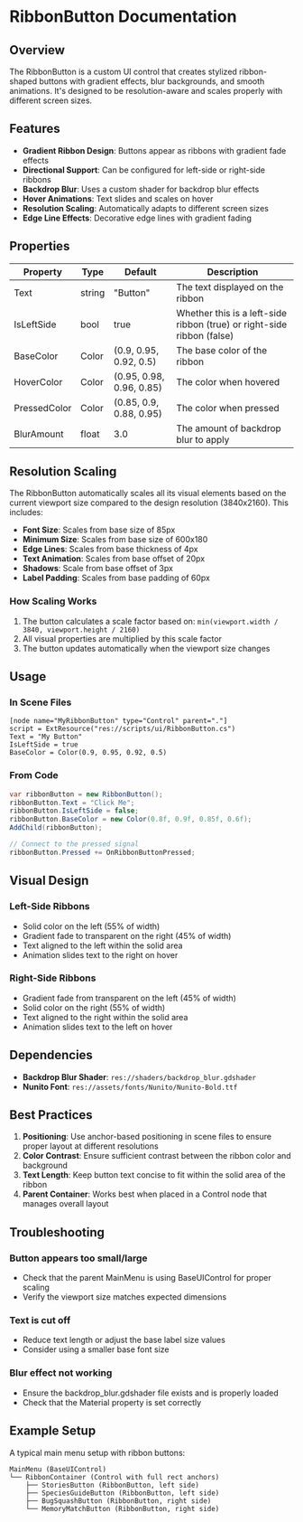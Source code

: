 # RibbonButton Documentation

## Overview

The RibbonButton is a custom UI control that creates stylized ribbon-shaped buttons with gradient effects, blur backgrounds, and smooth animations. It's designed to be resolution-aware and scales properly with different screen sizes.

## Features

- **Gradient Ribbon Design**: Buttons appear as ribbons with gradient fade effects
- **Directional Support**: Can be configured for left-side or right-side ribbons
- **Backdrop Blur**: Uses a custom shader for backdrop blur effects
- **Hover Animations**: Text slides and scales on hover
- **Resolution Scaling**: Automatically adapts to different screen sizes
- **Edge Line Effects**: Decorative edge lines with gradient fading

## Properties

| Property | Type | Default | Description |
|----------|------|---------|-------------|
| Text | string | "Button" | The text displayed on the ribbon |
| IsLeftSide | bool | true | Whether this is a left-side ribbon (true) or right-side ribbon (false) |
| BaseColor | Color | (0.9, 0.95, 0.92, 0.5) | The base color of the ribbon |
| HoverColor | Color | (0.95, 0.98, 0.96, 0.85) | The color when hovered |
| PressedColor | Color | (0.85, 0.9, 0.88, 0.95) | The color when pressed |
| BlurAmount | float | 3.0 | The amount of backdrop blur to apply |

## Resolution Scaling

The RibbonButton automatically scales all its visual elements based on the current viewport size compared to the design resolution (3840x2160). This includes:

- **Font Size**: Scales from base size of 85px
- **Minimum Size**: Scales from base size of 600x180
- **Edge Lines**: Scales from base thickness of 4px
- **Text Animation**: Scales from base offset of 20px
- **Shadows**: Scale from base offset of 3px
- **Label Padding**: Scales from base padding of 60px

### How Scaling Works

1. The button calculates a scale factor based on: `min(viewport.width / 3840, viewport.height / 2160)`
2. All visual properties are multiplied by this scale factor
3. The button updates automatically when the viewport size changes

## Usage

### In Scene Files

```
[node name="MyRibbonButton" type="Control" parent="."]
script = ExtResource("res://scripts/ui/RibbonButton.cs")
Text = "My Button"
IsLeftSide = true
BaseColor = Color(0.9, 0.95, 0.92, 0.5)
```

### From Code

```csharp
var ribbonButton = new RibbonButton();
ribbonButton.Text = "Click Me";
ribbonButton.IsLeftSide = false;
ribbonButton.BaseColor = new Color(0.8f, 0.9f, 0.85f, 0.6f);
AddChild(ribbonButton);

// Connect to the pressed signal
ribbonButton.Pressed += OnRibbonButtonPressed;
```

## Visual Design

### Left-Side Ribbons
- Solid color on the left (55% of width)
- Gradient fade to transparent on the right (45% of width)
- Text aligned to the left within the solid area
- Animation slides text to the right on hover

### Right-Side Ribbons
- Gradient fade from transparent on the left (45% of width)
- Solid color on the right (55% of width)
- Text aligned to the right within the solid area
- Animation slides text to the left on hover

## Dependencies

- **Backdrop Blur Shader**: `res://shaders/backdrop_blur.gdshader`
- **Nunito Font**: `res://assets/fonts/Nunito/Nunito-Bold.ttf`

## Best Practices

1. **Positioning**: Use anchor-based positioning in scene files to ensure proper layout at different resolutions
2. **Color Contrast**: Ensure sufficient contrast between the ribbon color and background
3. **Text Length**: Keep button text concise to fit within the solid area of the ribbon
4. **Parent Container**: Works best when placed in a Control node that manages overall layout

## Troubleshooting

### Button appears too small/large
- Check that the parent MainMenu is using BaseUIControl for proper scaling
- Verify the viewport size matches expected dimensions

### Text is cut off
- Reduce text length or adjust the base label size values
- Consider using a smaller base font size

### Blur effect not working
- Ensure the backdrop_blur.gdshader file exists and is properly loaded
- Check that the Material property is set correctly

## Example Setup

A typical main menu setup with ribbon buttons:

```
MainMenu (BaseUIControl)
└── RibbonContainer (Control with full rect anchors)
    ├── StoriesButton (RibbonButton, left side)
    ├── SpeciesGuideButton (RibbonButton, left side)
    ├── BugSquashButton (RibbonButton, right side)
    └── MemoryMatchButton (RibbonButton, right side)
``` 